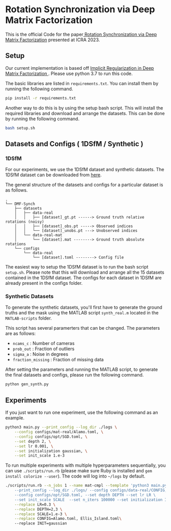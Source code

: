 # Rotation Synchronization via Deep Matrix Factorization

This is the official Code for the paper[
Rotation Synchronization via Deep Matrix Factorization](https://github.com/gktejus/DMF-Synch) presented at ICRA 2023. 

## Setup

Our current implementation is based off [Implicit Regularization in Deep Matrix Factorization
](https://github.com/roosephu/deep_matrix_factorization). Please use python 3.7 to run this code.

The basic libraries are listed in `requirements.txt`. You can install them by running the following command.

```bash
pip install -r requirements.txt
```

Another way to do this is by using the setup bash script. This will install the required libraries and download and arrange the datasets. This can be done by running the following command.

```bash
bash setup.sh
```     

## Datasets and Configs ( 1DSfM / Synthetic )

### 1DSfM 
For our experiments, we use the 1DSfM dataset and synthetic datasets. The 1DSfM dataset can be downloaded from [here](https://drive.google.com/file/d/1RTiEFxRK4ub4D-VlUkS9jX_N5AGT6VJF/view?usp=share_link).

The general structure of the datasets and configs for a particular dataset is as follows.

```
.
└── DMF-Synch
    ├── datasets
    │   ├── data-real
    │   │   ├── [dataset]_gt.pt ------> Ground truth relative rotations (noisy)
    │   │   ├── [dataset]_obs.pt -----> Observed indices
    │   │   └── [dataset]_unobs.pt ---> Unobserved indices
    │   └── data-real-mat
    │       └── [dataset].mat --------> Ground truth absolute rotations
    └── configs
        └── data-real
            └── [dataset].toml --------> Config file
```


The easiest way to setup the 1DSfM dataset is to run the bash script `setup.sh`. Please note that this will download and arrange all the 15 datasets contained in the 1DSfM dataset. The configs for each dataset in 1DSfM are already present in the configs folder. 

### Synthetic Datasets
To generate the synthetic datasets, you'll first have to generate the ground truths and the mask using the MATLAB script `synth_real.m` located in the `MATLAB-scripts` folder. 

This script has several paramerters that can be changed. The parameters are as follows:

- `ncams_c` : Number of cameras
- `prob_out` : Fraction of outliers
- `sigma_a` : Noise in degrees
- `fraction_missing` : Fraction of missing data


After setting the parameters and running the MATLAB script, to generate the final datasets and configs, please run the following command.

```python
python gen_synth.py 
```




## Experiments

If you just want to run one experiment, use the following command as an example. 

```bash
python3 main.py --print_config --log_dir ./logs \
    --config configs/mat-real/Alamo.toml, \
    --config configs/opt/SGD.toml, \
    --set depth 2, \
    --set lr 0.001, \
    --set initialization gaussian, \
    --set init_scale 1.e-3

```



To run multiple experiments with multiple hyperparameters sequentially, you can use `./scripts/run.rb` (please make sure Ruby is installed and `gem install colorize --user`). The code will log into `~/logs` by default. 



```bash
./scripts/run.rb --n_jobs 1 --name mat-cmpl --template 'python3 main.py \
    --print_config --log_dir ./logs/ --config configs/data-real/CONFIG, \
    --config configs/opt/SGD.toml, --set depth DEPTH --set lr LR \
    --set init_scale SCALE  --set n_iters 100000 --set initialization INIT'\
    --replace LR=0.3 \
    --replace DEPTH=2,3 \
    --replace SCALE=1.e-3 \
    --replace CONFIG=Alamo.toml, Ellis_Island.toml\ 
    --replace INIT=gaussian
```

